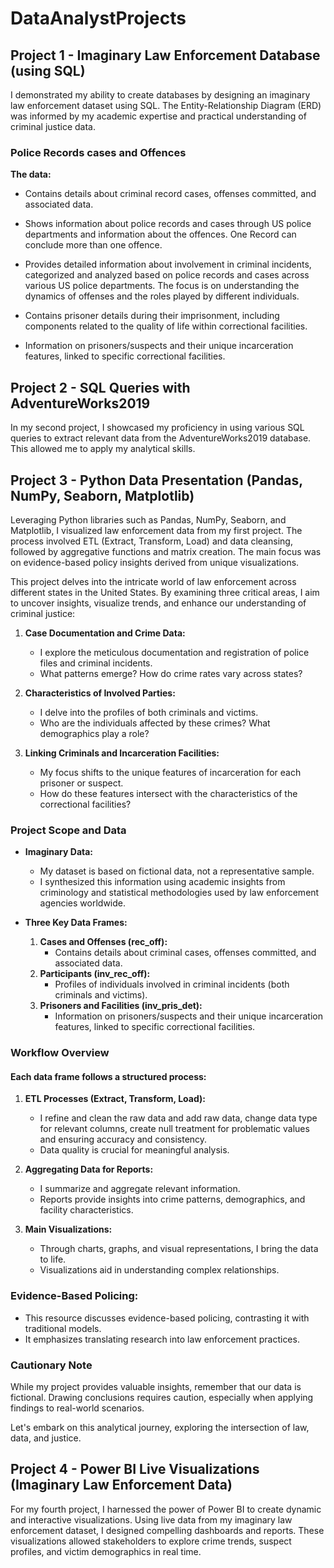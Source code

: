 # DataAnalystProjects
## Project 1 - Imaginary Law Enforcement Database (using SQL)
I demonstrated my ability to create databases by designing an imaginary law enforcement dataset using SQL. The Entity-Relationship Diagram (ERD) was informed by my academic expertise and practical understanding of criminal justice data.

### Police Records cases and Offences
**The data:**
- Contains details about criminal record cases, offenses committed, and associated data.

- Shows information about police records and cases through US police departments and information about the offences. One Record can conclude more than one offence.

- Provides detailed information about involvement in criminal incidents, categorized and analyzed based on police records and cases across various US police departments. The focus is on understanding the dynamics of offenses and the roles played by different individuals.

- Contains prisoner details during their imprisonment, including components related to the quality of life within correctional facilities.

- Information on prisoners/suspects and their unique incarceration features, linked to specific correctional facilities.

## Project 2 - SQL Queries with AdventureWorks2019
In my second project, I showcased my proficiency in using various SQL queries to extract relevant data from the AdventureWorks2019 database. This allowed me to apply my analytical skills.
## Project 3 - Python Data Presentation (Pandas, NumPy, Seaborn, Matplotlib)
Leveraging Python libraries such as Pandas, NumPy, Seaborn, and Matplotlib, I visualized law enforcement data from my first project. The process involved ETL (Extract, Transform, Load) and data cleansing, followed by aggregative functions and matrix creation. The main focus was on evidence-based policy insights derived from unique visualizations.

This project delves into the intricate world of law enforcement across different states in the United States. By examining three critical areas, I aim to uncover insights, visualize trends, and enhance our understanding of criminal justice:

1. **Case Documentation and Crime Data:**
   - I explore the meticulous documentation and registration of police files and criminal incidents.
   - What patterns emerge? How do crime rates vary across states?

2. **Characteristics of Involved Parties:**
   - I delve into the profiles of both criminals and victims.
   - Who are the individuals affected by these crimes? What demographics play a role?

3. **Linking Criminals and Incarceration Facilities:**
   - My focus shifts to the unique features of incarceration for each prisoner or suspect.
   - How do these features intersect with the characteristics of the correctional facilities?

### Project Scope and Data

- **Imaginary Data:**
  - My dataset is based on fictional data, not a representative sample.
  - I synthesized this information using academic insights from criminology and statistical methodologies used by law enforcement agencies worldwide.

- **Three Key Data Frames:**
  1. **Cases and Offenses (rec_off):**
     - Contains details about criminal cases, offenses committed, and associated data.
  2. **Participants (inv_rec_off):**
     - Profiles of individuals involved in criminal incidents (both criminals and victims).
  3. **Prisoners and Facilities (inv_pris_det):**
     - Information on prisoners/suspects and their unique incarceration features, linked to specific correctional facilities.

### Workflow Overview

#### Each data frame follows a structured process:

1. **ETL Processes (Extract, Transform, Load):**
   - I refine and clean the raw data and add raw data, change data type for relevant columns, create null treatment for problematic values and ensuring accuracy and consistency.
   - Data quality is crucial for meaningful analysis.

2. **Aggregating Data for Reports:**
   - I summarize and aggregate relevant information.
   - Reports provide insights into crime patterns, demographics, and facility characteristics.

3. **Main Visualizations:**
   - Through charts, graphs, and visual representations, I bring the data to life.
   - Visualizations aid in understanding complex relationships.

### Evidence-Based Policing:
   - This resource discusses evidence-based policing, contrasting it with traditional models.
   - It emphasizes translating research into law enforcement practices.

### Cautionary Note

While my project provides valuable insights, remember that our data is fictional. Drawing conclusions requires caution, especially when applying findings to real-world scenarios.

Let's embark on this analytical journey, exploring the intersection of law, data, and justice.
## Project 4 - Power BI Live Visualizations (Imaginary Law Enforcement Data)
For my fourth project, I harnessed the power of Power BI to create dynamic and interactive visualizations. Using live data from my imaginary law enforcement dataset, I designed compelling dashboards and reports. These visualizations allowed stakeholders to explore crime trends, suspect profiles, and victim demographics in real time.